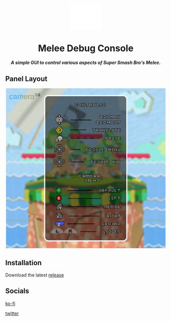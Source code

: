 <p align="center">
<img src="resources/mdc_ico.png" alt="Melee Debug Console Logo" width="100"/>
</p>

# <center> Melee Debug Console </center>
##### <center> A simple GUI to control various aspects of Super Smash Bro's Melee. </center>

## Panel Layout
<p align="center">
<img src="https://raw.githubusercontent.com/sadkellz/CameraDX/main/resources/menu_graphic.png" alt="CameraDX Logo" width="500"/>
</p>

## Installation
Download the latest [release](https://github.com/sadkellz/CameraDX/releases)


## Socials
[ko-fi](https://ko-fi.com/sadkellz)

[twitter](https://twitter.com/sadkellz)